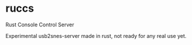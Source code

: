 # ruccs
Rust Console Control Server

Experimental usb2snes-server made in rust, not ready for any real use yet.
